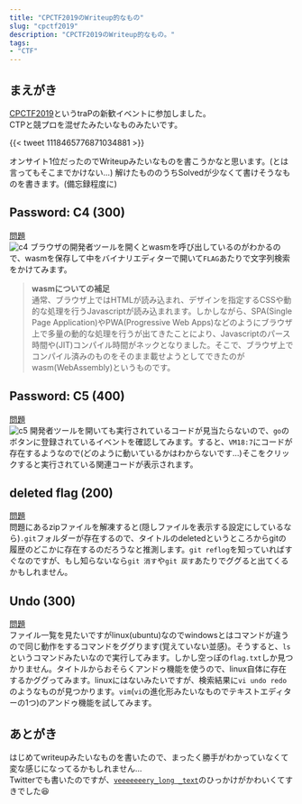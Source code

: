 ```yaml
---
title: "CPCTF2019のWriteup的なもの"
slug: "cpctf2019"
description: "CPCTF2019のWriteup的なもの。"
tags:
- "CTF"
---
```


## まえがき
[CPCTF2019](https://cpctf.space/)というtraPの新歓イベントに参加しました。  
CTPと競プロを混ぜたみたいなものみたいです。  

{{< tweet 1118465776871034881 >}}

オンサイト1位だったのでWriteupみたいなものを書こうかなと思います。(とは言ってもそこまでかけない…)
解けたもののうちSolvedが少なくて書けそうなものを書きます。(備忘録程度に)

## Password: C4 (300)
[問題](https://cpctf.space/challenges/6f3c8a4e-83c8-427d-a69a-b1394dc5ad51?hide=true)  
![c4](/blog/img/2019-04-21-21-50-50.png)
ブラウザの開発者ツールを開くとwasmを呼び出しているのがわかるので、wasmを保存して中をバイナリエディターで開いて`FLAG`あたりで文字列検索をかけてみます。

> **wasmについての補足**  
> 通常、ブラウザ上ではHTMLが読み込まれ、デザインを指定するCSSや動的な処理を行うJavascriptが読み込まれます。しかしながら、SPA(Single Page Application)やPWA(Progressive Web Apps)などのようにブラウザ上で多量の動的な処理を行うが出てきたことにより、Javascriptのパース時間や(JIT)コンパイル時間がネックとなりました。そこで、ブラウザ上でコンパイル済みのものをそのまま載せようとしてできたのがwasm(WebAssembly)というものです。

## Password: C5 (400)
[問題](https://cpctf.space/challenges/fc499694-d5d7-4aec-88d1-9b254d174c80?hide=true)  
![c5](/blog/img/2019-04-21-22-19-23.png)
開発者ツールを開いても実行されているコードが見当たらないので、`go`のボタンに登録されているイベントを確認してみます。すると、`VM18:7`にコードが存在するようなので(どのように動いているかはわからないです…)そこをクリックすると実行されている関連コードが表示されます。

## deleted flag (200)
[問題](https://cpctf.space/challenges/86db500d-07ec-4b59-a142-0cac6ca8db08)  
問題にあるzipファイルを解凍すると(隠しファイルを表示する設定にしているなら)`.git`フォルダーが存在するので、タイトルのdeletedというところからgitの履歴のどこかに存在するのだろうなと推測します。`git reflog`を知っていればすぐなのですが、もし知らないなら`git 消す`や`git 戻す`あたりでググると出てくるかもしれません。

## Undo (300)
[問題](https://cpctf.space/challenges/6c5ac265-bd74-4e68-b0ca-d649de67643d)  
ファイル一覧を見たいですがlinux(ubuntu)なのでwindowsとはコマンドが違うので同じ動作をするコマンドをググります(覚えていない並感)。そうすると、`ls`というコマンドみたいなので実行してみます。しかし空っぽの`flag.txt`しか見つかりません。タイトルからおそらくアンドゥ機能を使うので、linux自体に存在するかググってみます。linuxにはないみたいですが、検索結果に`vi undo redo`のようなものが見つかります。`vim`(`vi`の進化形みたいなものでテキストエディターの1つ)のアンドゥ機能を試してみます。

## あとがき
はじめてwriteupみたいなものを書いたので、まったく勝手がわかっていなくて変な感じになってるかもしれません…  
Twitterでも書いたのですが、[`veeeeeeery_long _text`](https://cpctf.space/challenges/6362fc68-3633-40dd-91b0-f8984459dbb9?hide=true)のひっかけがかわいくてすきでした😆
